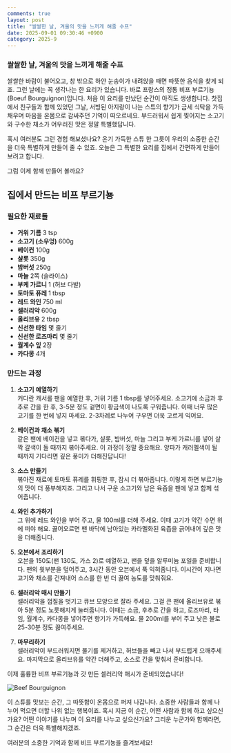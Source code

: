 ```yaml
---
comments: true
layout: post
title: "쌀쌀한 날, 겨울의 맛을 느끼게 해줄 수프"
date: 2025-09-01 09:30:46 +0900
category: 2025-9
---
```


### 쌀쌀한 날, 겨울의 맛을 느끼게 해줄 수프

쌀쌀한 바람이 불어오고, 창 밖으로 하얀 눈송이가 내려앉을 때면 따뜻한 음식을 찾게 되죠. 그런 날에는 꼭 생각나는 한 요리가 있습니다. 바로 프랑스의 정통 비프 부르기뇽(Boeuf Bourguignon)입니다. 처음 이 요리를 만났던 순간이 아직도 생생합니다. 찻집에서 친구들과 함께 있었던 그날, 서빙된 아지랑이 나는 스튜의 향기가 금세 식탁을 가득 채우며 마음을 온몸으로 감싸주던 기억이 떠오르네요. 부드러워서 쉽게 찢어지는 소고기와 구수한 채소가 어우러진 맛은 정말 특별했답니다. 

혹시 여러분도 그런 경험 해보셨나요? 온기 가득한 스튜 한 그릇이 우리의 소중한 순간을 더욱 특별하게 만들어 줄 수 있죠. 오늘은 그 특별한 요리를 집에서 간편하게 만들어 보려고 합니다.

그럼 이제 함께 만들어 볼까요?

## 집에서 만드는 비프 부르기뇽

### 필요한 재료들

- **거위 기름** 3 tsp
- **소고기 (소우엉)** 600g
- **베이컨** 100g
- **샬롯** 350g
- **밤버섯** 250g
- **마늘** 2쪽 (슬라이스)
- **부케 가르니** 1 (허브 다발)
- **토마토 퓨레** 1 tbsp
- **레드 와인** 750 ml
- **셀러리악** 600g
- **올리브유** 2 tbsp
- **신선한 타임** 몇 줄기
- **신선한 로즈마리** 몇 줄기
- **월계수 잎** 2장
- **카다몽** 4개

### 만드는 과정

1. **소고기 예열하기**  
   커다란 캐서롤 팬을 예열한 후, 거위 기름 1 tbsp를 넣어주세요. 소고기에 소금과 후추로 간을 한 후, 3-5분 정도 겉면이 황금색이 나도록 구워줍니다. 이때 너무 많은 고기를 한 번에 넣지 마세요. 2-3차례로 나누어 구우면 더욱 고르게 익어요. 

2. **베이컨과 채소 볶기**  
   같은 팬에 베이컨을 넣고 볶다가, 샬롯, 밤버섯, 마늘 그리고 부케 가르니를 넣어 살짝 갈색이 돌 때까지 볶아주세요. 이 과정이 정말 중요해요. 양파가 캐러멜색이 될 때까지 기다리면 깊은 풍미가 더해진답니다!

3. **소스 만들기**  
   볶아진 재료에 토마토 퓨레를 휘핑한 후, 잠시 더 볶아줍니다. 이렇게 하면 부르기뇽의 맛이 더 풍부해지죠. 그리고 나서 구운 소고기와 남은 육즙을 팬에 넣고 함께 섞어줍니다.

4. **와인 추가하기**  
   그 위에 레드 와인을 부어 주고, 물 100ml를 더해 주세요. 이때 고기가 약간 수면 위에 떠야 해요. 끓어오르면 팬 바닥에 남아있는 카라멜화된 육즙을 긁어내어 깊은 맛을 더해줍니다.

5. **오븐에서 조리하기**  
   오븐을 150도(팬 130도, 가스 2)로 예열하고, 팬을 덮을 알루미늄 포일을 준비합니다. 팬의 윗부분을 덮어주고, 3시간 동안 오븐에서 푹 익혀줍니다. 이시간이 지나면 고기와 채소를 건져내어 소스를 한 번 더 끓여 농도를 맞춰줘요.

6. **셀러리악 매시 만들기**  
   셀러리악을 껍질을 벗기고 큐브 모양으로 잘라 주세요. 그걸 큰 팬에 올리브유로 볶아 5분 정도 노릇해지게 눌러줍니다. 이때는 소금, 후추로 간을 하고, 로즈마리, 타임, 월계수, 카다몽을 넣어주면 향기가 가득해요. 물 200ml를 부어 주고 낮은 불로 25-30분 정도 끓여주세요. 

7. **마무리하기**  
   셀러리악이 부드러워지면 물기를 제거하고, 허브들을 빼고 나서 부드럽게 으깨주세요. 마지막으로 올리브유를 약간 더해주고, 소스로 간을 맞춰서 준비합니다.

이제 훌륭한 비프 부르기뇽과 갓 만든 셀러리악 매시가 준비되었습니다! 

![Beef Bourguignon](https://www.themealdb.com/images/media/meals/vtqxtu1511784197.jpg)

이 스튜를 맛보는 순간, 그 따뜻함이 온몸으로 퍼져 나갑니다. 소중한 사람들과 함께 나누어 먹으면 더할 나위 없는 행복이죠. 혹시 지금 이 순간, 어떤 사람과 함께 하고 싶으신가요? 어떤 이야기를 나누며 이 요리를 나누고 싶으신가요? 그리운 누군가와 함께라면, 그 순간은 더욱 특별해지겠죠. 

여러분의 소중한 기억과 함께 비프 부르기뇽을 즐겨보세요!